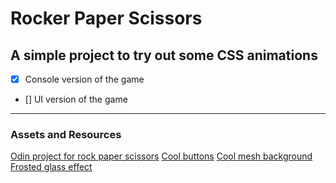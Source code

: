 # Rocker Paper Scissors
A simple project to try out some CSS animations 
---
- [x] Console version of the game
- [] UI version of the game
---
### Assets and Resources
[Odin project for rock paper scissors](https://www.theodinproject.com/lessons/foundations-rock-paper-scissors#quick-exercises-before-starting)
[Cool buttons](https://getcssscan.com/css-buttons-examples)
[Cool mesh background](https://csshero.org/mesher/)
[Frosted glass effect](https://hype4.academy/tools/glassmorphism-generator)